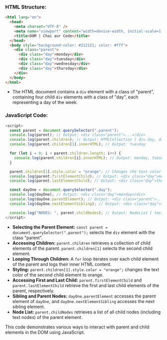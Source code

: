 ### HTML Structure:

```html
<html lang="en">
  <head>
    <meta charset="UTF-8" />
    <meta name="viewport" content="width=device-width, initial-scale=1.0" />
    <title>DOM | Chai aur Code</title>
  </head>
  <body style="background-color: #212121; color: #fff">
    <div class="parent">
      <div class="day">monday</div>
      <div class="day">tuesday</div>
      <div class="day">wednesday</div>
      <div class="day">thursday</div>
    </div>
  </body>
</html>
```

- The HTML document contains a `div` element with a class of "parent", containing four child `div` elements with a class of "day", each representing a day of the week.

### JavaScript Code:

```javascript
<script>
  const parent = document.querySelector(".parent");
  console.log(parent); // Output: <div class="parent">...</div>
  console.log(parent.children); // Output: HTMLCollection [ div.day, div.day, div.day, div.day ]
  console.log(parent.children[1].innerHTML); // Output: tuesday

  for (let i = 0; i < parent.children.length; i++) {
    console.log(parent.children[i].innerHTML); // Output: monday, tuesday, wednesday, thursday
  }

  parent.children[1].style.color = "orange"; // Changes the text color of the second child to orange
  console.log(parent.firstElementChild); // Output: <div class="day">monday</div>
  console.log(parent.lastElementChild); // Output: <div class="day">thursday</div>

  const dayOne = document.querySelector(".day");
  console.log(dayOne); // Output: <div class="day">monday</div>
  console.log(dayOne.parentElement); // Output: <div class="parent">...</div>
  console.log(dayOne.nextElementSibling); // Output: <div class="day">tuesday</div>

  console.log("NODES: ", parent.childNodes); // Output: NodeList [ text, div.day, text, div.day, text, div.day, text, div.day, text ]
</script>
```

- **Selecting the Parent Element:** `const parent = document.querySelector(".parent");` selects the `div` element with the class "parent".
- **Accessing Children:** `parent.children` retrieves a collection of child elements of the parent. `parent.children[1]` selects the second child element.
- **Looping Through Children:** A `for` loop iterates over each child element of the parent and logs their inner HTML content.
- **Styling:** `parent.children[1].style.color = "orange";` changes the text color of the second child element to orange.
- **Accessing First and Last Child:** `parent.firstElementChild` and `parent.lastElementChild` retrieve the first and last child elements of the parent, respectively.
- **Sibling and Parent Nodes:** `dayOne.parentElement` accesses the parent element of `dayOne`, and `dayOne.nextElementSibling` accesses the next sibling element.
- **Node List:** `parent.childNodes` retrieves a list of all child nodes (including text nodes) of the parent element.

This code demonstrates various ways to interact with parent and child elements in the DOM using JavaScript.
